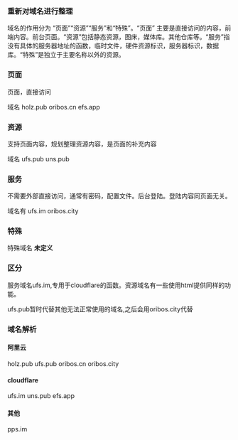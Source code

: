 ### 重新对域名进行整理

域名的作用分为 “页面”“资源”“服务”和“特殊”。“页面” 主要是直接访问的内容，前端内容。前台页面。“资源”包括静态资源，图床，媒体库。其他仓库等。“服务”指没有具体的服务器地址的函数，临时文件，硬件资源标识，服务器标识，数据库。“特殊”是独立于主要名称以外的资源。

### 页面

页面，直接访问

域名 holz.pub  oribos.cn efs.app

### 资源

支持页面内容，规划整理资源内容，是页面的补充内容

域名 ufs.pub  uns.pub  

### 服务

不需要外部直接访问，通常有密码，配置文件。后台登陆。登陆内容同页面无关。

域名有 ufs.im oribos.city


### 特殊


特殊域名 **未定义**


### 区分

服务域名ufs.im,专用于cloudflare的函数。资源域名有一些使用html提供同样的功能。

ufs.pub暂时代替其他无法正常使用的域名,之后会用oribos.city代替


### 域名解析

#### 阿里云

holz.pub ufs.pub oribos.cn  oribos.city


#### cloudflare

ufs.im  uns.pub efs.app



#### 其他

pps.im 